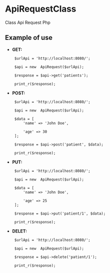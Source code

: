 # ApiRequestClass
Class Api Request Php

## Example of use

 - **GET:**
	

	    $urlApi = 'http://localhost:8080/';

		$api = new  ApiRequest($urlApi);

		$response = $api->get('patients');

		print_r($response);

 - **POST:**
		

		$urlApi = 'http://localhost:8080/';

		$api = new  ApiRequest($urlApi);

		$data = [
			'name' => 'John Doe',

			'age' => 30
		];

		$response = $api->post('patient', $data);
		
		print_r($response);

 - **PUT:**

		$urlApi = 'http://localhost:8080/';

		$api = new  ApiRequest($urlApi);

		$data = [
			'name' => 'John Doe',

			'age' => 25
		];

		$response = $api->put('patient/1', $data);
		
		print_r($response);


 - **DELET:**
 
		$urlApi = 'http://localhost:8080/';

		$api = new  ApiRequest($urlApi);
		
		$response = $api->delete('patient/1');
		
		print_r($response);


 

		
